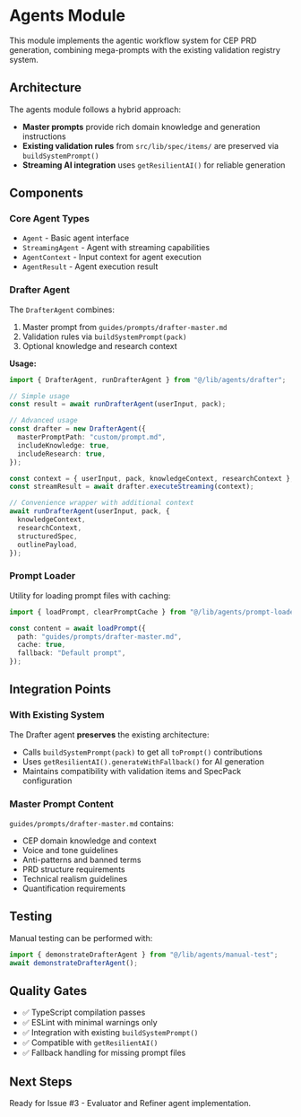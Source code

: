 # Agents Module

This module implements the agentic workflow system for CEP PRD generation, combining mega-prompts with the existing validation registry system.

## Architecture

The agents module follows a hybrid approach:

- **Master prompts** provide rich domain knowledge and generation instructions
- **Existing validation rules** from `src/lib/spec/items/` are preserved via `buildSystemPrompt()`
- **Streaming AI integration** uses `getResilientAI()` for reliable generation

## Components

### Core Agent Types

- `Agent` - Basic agent interface
- `StreamingAgent` - Agent with streaming capabilities
- `AgentContext` - Input context for agent execution
- `AgentResult` - Agent execution result

### Drafter Agent

The `DrafterAgent` combines:

1. Master prompt from `guides/prompts/drafter-master.md`
2. Validation rules via `buildSystemPrompt(pack)`
3. Optional knowledge and research context

**Usage:**

```typescript
import { DrafterAgent, runDrafterAgent } from "@/lib/agents/drafter";

// Simple usage
const result = await runDrafterAgent(userInput, pack);

// Advanced usage
const drafter = new DrafterAgent({
  masterPromptPath: "custom/prompt.md",
  includeKnowledge: true,
  includeResearch: true,
});

const context = { userInput, pack, knowledgeContext, researchContext };
const streamResult = await drafter.executeStreaming(context);

// Convenience wrapper with additional context
await runDrafterAgent(userInput, pack, {
  knowledgeContext,
  researchContext,
  structuredSpec,
  outlinePayload,
});
```

### Prompt Loader

Utility for loading prompt files with caching:

```typescript
import { loadPrompt, clearPromptCache } from "@/lib/agents/prompt-loader";

const content = await loadPrompt({
  path: "guides/prompts/drafter-master.md",
  cache: true,
  fallback: "Default prompt",
});
```

## Integration Points

### With Existing System

The Drafter agent **preserves** the existing architecture:

- Calls `buildSystemPrompt(pack)` to get all `toPrompt()` contributions
- Uses `getResilientAI().generateWithFallback()` for AI generation
- Maintains compatibility with validation items and SpecPack configuration

### Master Prompt Content

`guides/prompts/drafter-master.md` contains:

- CEP domain knowledge and context
- Voice and tone guidelines
- Anti-patterns and banned terms
- PRD structure requirements
- Technical realism guidelines
- Quantification requirements

## Testing

Manual testing can be performed with:

```typescript
import { demonstrateDrafterAgent } from "@/lib/agents/manual-test";
await demonstrateDrafterAgent();
```

## Quality Gates

- ✅ TypeScript compilation passes
- ✅ ESLint with minimal warnings only
- ✅ Integration with existing `buildSystemPrompt()`
- ✅ Compatible with `getResilientAI()`
- ✅ Fallback handling for missing prompt files

## Next Steps

Ready for Issue #3 - Evaluator and Refiner agent implementation.
